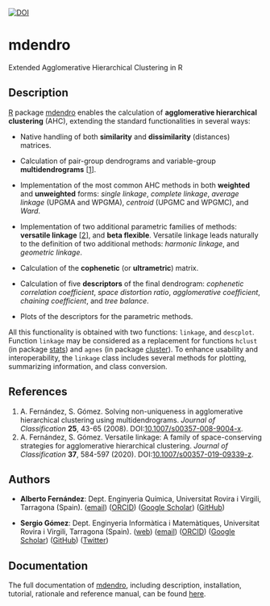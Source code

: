 [![DOI](https://zenodo.org/badge/371634018.svg)](https://zenodo.org/badge/latestdoi/371634018)

# mdendro
Extended Agglomerative Hierarchical Clustering in R

## Description

[R](https://www.r-project.org) package [mdendro](https://github.com/sergio-gomez/mdendro) enables the calculation of **agglomerative hierarchical clustering** (AHC), extending the standard functionalities in several ways:

- Native handling of both **similarity** and **dissimilarity** (distances) matrices.

- Calculation of pair-group dendrograms and variable-group **multidendrograms** [[1](#references)].

- Implementation of the most common AHC methods in both **weighted** and **unweighted** forms: _single linkage_, _complete linkage_, _average linkage_ (UPGMA and WPGMA), _centroid_ (UPGMC and WPGMC), and _Ward_.

- Implementation of two additional parametric families of methods: **versatile linkage** [[2](#references)], and **beta flexible**. Versatile linkage leads naturally to the definition of two additional methods: _harmonic linkage_, and _geometric linkage_.

- Calculation of the **cophenetic** (or **ultrametric**) matrix.

- Calculation of five **descriptors** of the final dendrogram: _cophenetic correlation coefficient_, _space distortion ratio_, _agglomerative coefficient_, _chaining coefficient_, and _tree balance_.

- Plots of the descriptors for the parametric methods.

All this functionality is obtained with two functions: `linkage`, and `descplot`. Function `linkage` may be considered as a replacement for functions `hclust` (in package [stats](https://stat.ethz.ch/R-manual/R-devel/library/stats/html/00Index.html)) and `agnes` (in package [cluster](https://stat.ethz.ch/R-manual/R-devel/library/cluster/html/00Index.html)). To enhance usability and interoperability, the `linkage` class includes several methods for plotting, summarizing information, and class conversion.


## References

1. A. Fernández, S. Gómez. Solving non-uniqueness in agglomerative hierarchical clustering using multidendrograms. _Journal of Classification_ **25**, 43-65 (2008). DOI:[10.1007/s00357-008-9004-x](https:/doi.org/10.1007/s00357-008-9004-x).
2. A. Fernández, S. Gómez. Versatile linkage: A family of space-conserving strategies for agglomerative hierarchical clustering. _Journal of Classification_ **37**, 584-597 (2020). DOI:[10.1007/s00357-019-09339-z](https:/doi.org/10.1007/s00357-019-09339-z).


## Authors

- **Alberto Fernández**: Dept. Enginyeria Química, Universitat Rovira i Virgili, Tarragona (Spain). ([email](mailto:alberto.fernandez@urv.cat?subject=[mdendro])) ([ORCID](https://orcid.org/0000-0002-1241-1646)) ([Google Scholar](https://scholar.google.es/citations?user=AbH4r0IAAAAJ)) ([GitHub](https://github.com/albyfs))

- **Sergio Gómez**: Dept. Enginyeria Informàtica i Matemàtiques, Universitat Rovira i Virgili, Tarragona (Spain). ([web](https://deim.urv.cat/~sergio.gomez/)) ([email](mailto:sergio.gomez@urv.cat?subject=[mdendro])) ([ORCID](http://orcid.org/0000-0003-1820-0062)) ([Google Scholar](https://scholar.google.es/citations?user=ETrjkSIAAAAJ)) ([GitHub](https://github.com/sergio-gomez)) ([Twitter](https://twitter.com/SergioGomezJ))


## Documentation

The full documentation of [mdendro](https://github.com/sergio-gomez/mdendro), including description, installation, tutorial, rationale and reference manual, can be found [here](https://sergio-gomez.github.io/mdendro/).
